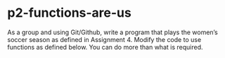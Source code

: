 # p2-functions-are-us
As a group and using Git/Github, write a program that plays the women’s soccer season as defined in Assignment 4. Modify the code to use functions as defined below. You can do more than what is required.
